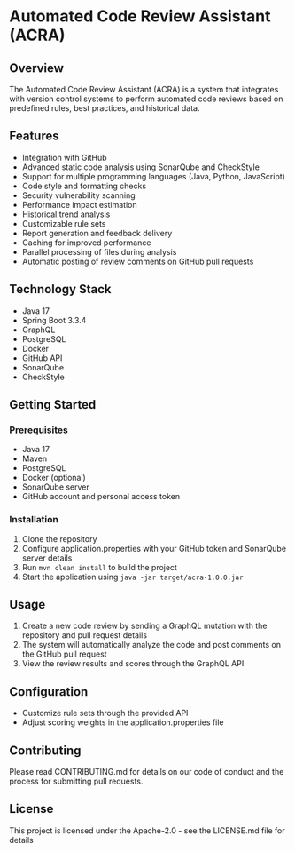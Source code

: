 # Automated Code Review Assistant (ACRA)

## Overview
The Automated Code Review Assistant (ACRA) is a system that integrates with version control systems to perform automated code reviews based on predefined rules, best practices, and historical data.

## Features
- Integration with GitHub
- Advanced static code analysis using SonarQube and CheckStyle
- Support for multiple programming languages (Java, Python, JavaScript)
- Code style and formatting checks
- Security vulnerability scanning
- Performance impact estimation
- Historical trend analysis
- Customizable rule sets
- Report generation and feedback delivery
- Caching for improved performance
- Parallel processing of files during analysis
- Automatic posting of review comments on GitHub pull requests

## Technology Stack
- Java 17
- Spring Boot 3.3.4
- GraphQL
- PostgreSQL
- Docker
- GitHub API
- SonarQube
- CheckStyle

## Getting Started
### Prerequisites
- Java 17
- Maven
- PostgreSQL
- Docker (optional)
- SonarQube server
- GitHub account and personal access token

### Installation
1. Clone the repository
2. Configure application.properties with your GitHub token and SonarQube server details
3. Run `mvn clean install` to build the project
4. Start the application using `java -jar target/acra-1.0.0.jar`

## Usage
1. Create a new code review by sending a GraphQL mutation with the repository and pull request details
2. The system will automatically analyze the code and post comments on the GitHub pull request
3. View the review results and scores through the GraphQL API

## Configuration
- Customize rule sets through the provided API
- Adjust scoring weights in the application.properties file

## Contributing
Please read CONTRIBUTING.md for details on our code of conduct and the process for submitting pull requests.

## License
This project is licensed under the Apache-2.0 - see the LICENSE.md file for details